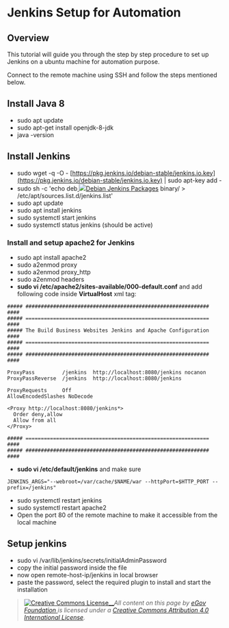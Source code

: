 # Jenkins Setup for Automation

## Overview

This tutorial will guide you through the step by step procedure to set up Jenkins on a ubuntu machine for automation purpose.

Connect to the remote machine using SSH and follow the steps mentioned below.

## Install Java 8

* sudo apt update
* sudo apt-get install openjdk-8-jdk
* java -version

## Install Jenkins

* sudo wget -q -O - [https://pkg.jenkins.io/debian-stable/jenkins.io.key](https://pkg.jenkins.io/debian-stable/jenkins.io.key) \| sudo apt-key add -
* sudo sh -c 'echo deb[ ![](https://www.jenkins.io/sites/default/files/jenkins_favicon.ico)Debian Jenkins Packages](http://pkg.jenkins.io/debian-stable) binary/ &gt; /etc/apt/sources.list.d/jenkins.list'
* sudo apt update
* sudo apt install jenkins
* sudo systemctl start jenkins
* sudo systemctl status jenkins \(should be active\)

### Install and setup apache2 for Jenkins

* sudo apt install apache2
* sudo a2enmod proxy
* sudo a2enmod proxy\_http
* sudo a2enmod headers
* **sudo vi /etc/apache2/sites-available/000-default.conf** and add following code inside **VirtualHost** xml tag:

```text
##### ############################################################ ####
##### ============================================================ ####
##### The Build Business Websites Jenkins and Apache Configuration ####
##### ============================================================ ####
##### ############################################################ ####

ProxyPass         /jenkins  http://localhost:8080/jenkins nocanon
ProxyPassReverse  /jenkins  http://localhost:8080/jenkins

ProxyRequests     Off
AllowEncodedSlashes NoDecode

<Proxy http://localhost:8080/jenkins*>
  Order deny,allow
  Allow from all
</Proxy>

##### ============================================================ ####
##### ############################################################ ####
```

* **sudo vi /etc/default/jenkins** and make sure

```text
JENKINS_ARGS="--webroot=/var/cache/$NAME/war --httpPort=$HTTP_PORT --prefix=/jenkins"
```

* sudo systemctl restart jenkins
* sudo systemctl restart apache2
* Open the port 80 of the remote machine to make it accessible from the local machine

## Setup jenkins

* sudo vi /var/lib/jenkins/secrets/initialAdminPassword
* copy the initial password inside the file
* now open remote-host-ip/jenkins in local browser
* paste the password, select the required plugin to install and start the installation

> [![Creative Commons License](https://i.creativecommons.org/l/by/4.0/80x15.png)\_\_](http://creativecommons.org/licenses/by/4.0/)_All content on this page by_ [_eGov Foundation_ ](https://egov.org.in/)_is licensed under a_ [_Creative Commons Attribution 4.0 International License_](http://creativecommons.org/licenses/by/4.0/)_._

